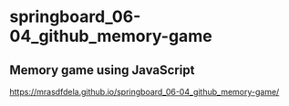 # springboard_06-04_github_memory-game
## Memory game using JavaScript
https://mrasdfdela.github.io/springboard_06-04_github_memory-game/

